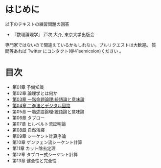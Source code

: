 # はじめに
以下のテキストの練習問題の回答

- 『数理論理学』 戸次 大介, 東京大学出版会

専門家ではないので間違えているかもしれない。プルリクエストは大歓迎。
質問等あれば Twitter にコンタクト(@41semicolon)ください 。

# 目次

- 第01章 予備知識
- 第02章 論理学とは何か
- [第03章 一階命題論理:統語論と意味論](Chap03.md)
- [第04章 二進法とデジタル回路](Chap04.md)
- 第05章 一階述語論理:統語論と意味論
- 第06章 タブロー
- 第07章 ヒルベルト流証明論
- 第08章 自然演繹
- 第09章 シーケント計算序論
- 第10章 ゲンツェン流シーケント計算
- 第11章 カット除去定理
- 第12章 タブロー式シーケント計算
- 第13章 健全性と完全性
